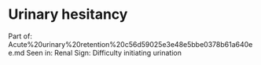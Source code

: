 # Urinary hesitancy

Part of: Acute%20urinary%20retention%20c56d59025e3e48e5bbe0378b61a640ee.md
Seen in: Renal
Sign: Difficulty initiating urination
